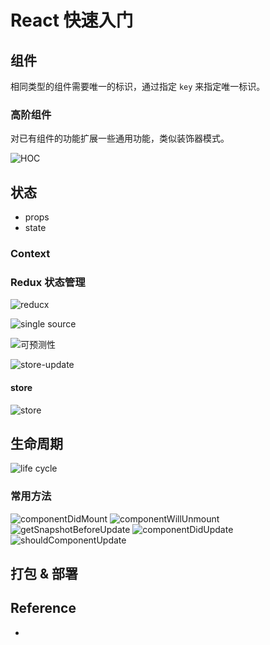 # React 快速入门

## 组件

相同类型的组件需要唯一的标识，通过指定 `key` 来指定唯一标识。

### 高阶组件

对已有组件的功能扩展一些通用功能，类似装饰器模式。

![HOC](HOC.png)

## 状态

- props
- state



### Context

### Redux 状态管理

![reducx](reducx-workflow.png)

![single source](single-source.png)

![可预测性](可预测性.png)

![store-update](store-update.png)

#### store

![store](store.png)

## 生命周期

![life cycle](life-cycle.png)

### 常用方法

![componentDidMount](componentDidMount.png)
![componentWillUnmount](componentWillUnmount.png)
![getSnapshotBeforeUpdate](getSnapshotBeforeUpdate.png)
![componentDidUpdate](componentDidUpdate.png)
![shouldComponentUpdate](shouldComponentUpdate.png)

## 打包 & 部署



## Reference

- []()